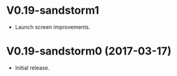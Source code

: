 # V0.19-sandstorm1 

 * Launch screen improvements.

# V0.19-sandstorm0 (2017-03-17)

 * Initial release.
